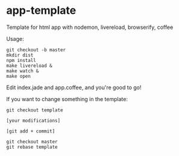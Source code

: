 # app-template
Template for html app with nodemon, livereload, browserify, coffee

Usage: 

    git checkout -b master
    mkdir dist
    npm install
    make livereload &
    make watch &
    make open
  
Edit index.jade and app.coffee, and you're good to go!

If you want to change something in the template: 
    
    git checkout template

    [your modifications]

    [git add + commit]

    git checkout master
    git rebase template

